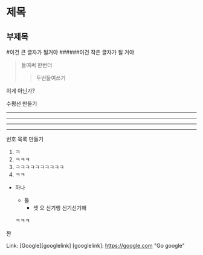 제목
======

부제목
--------


#이건 큰 글자가 될거야
######이건 작은 글자가 될 거야

>들여써
>한번더
>>두번들여쓰기

이게 아닌가?


수평선 만들기
***
-------------
- - -
* * *



번호 목록 만들기
1. ㅋ
3. ㅋㅋㅋ
22. ㅋㅋㅋㅋㅋㅋㅋㅋㅋㅋ
4. ㅋㅋ

* 하나
  * 둘
    * 셋
    오 신기행
  신기신기해
  
  ㅋㅋㅋ
  
짠

Link: [Google][googlelink]
[googlelink]: https://google.com "Go google"



